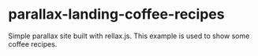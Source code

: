 # parallax-landing-coffee-recipes

Simple parallax site built with rellax.js. This example is used to show some coffee recipes.
